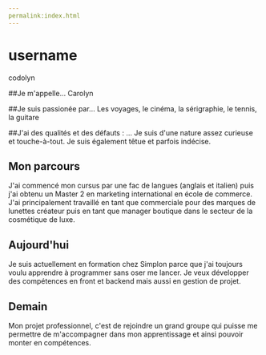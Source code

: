 ```yaml
---
permalink:index.html
---
```

# username
codolyn

##Je m'appelle...
Carolyn

##Je suis passionée par...
Les voyages, le cinéma, la sérigraphie, le tennis, la guitare

##J'ai des qualités et des défauts : ...
Je suis d'une nature assez curieuse et touche-à-tout. Je suis également têtue et parfois indécise.

## Mon parcours
J'ai commencé mon cursus par une fac de langues (anglais et italien)  puis j'ai obtenu un Master 2 en marketing international en école de commerce.
J'ai principalement travaillé en tant que commerciale pour des marques de lunettes créateur puis en tant que  manager boutique dans le secteur de la cosmétique de luxe.

## Aujourd'hui

Je suis actuellement en formation chez Simplon parce que j'ai toujours voulu apprendre à programmer sans oser me lancer.
Je veux développer des compétences en front et backend mais aussi en gestion de projet.

## Demain

Mon projet professionnel, c'est de rejoindre un grand groupe qui puisse me permettre de m'accompagner dans mon apprentissage et ainsi pouvoir monter en compétences.


